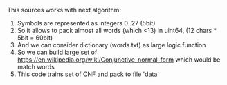 
This sources works with next algorithm:

1. Symbols are represented as integers 0..27 (5bit)
2. So it allows to pack almost all words (which <13) in uint64, (12 chars * 5bit = 60bit)
3. And we can consider dictionary (words.txt) as large logic function
4. So we can build large set of https://en.wikipedia.org/wiki/Conjunctive_normal_form which would be match words
5. This code trains set of CNF and pack to file 'data'
